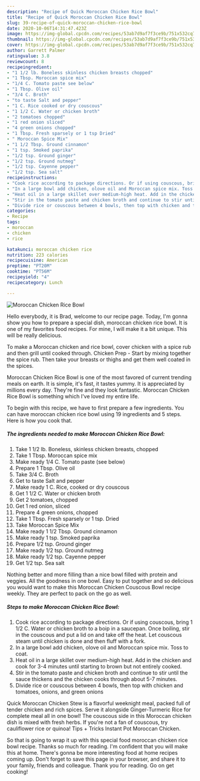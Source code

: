 ```yaml
---
description: "Recipe of Quick Moroccan Chicken Rice Bowl"
title: "Recipe of Quick Moroccan Chicken Rice Bowl"
slug: 39-recipe-of-quick-moroccan-chicken-rice-bowl
date: 2020-10-06T14:31:47.423Z
image: https://img-global.cpcdn.com/recipes/53ab7d9af7f3ce9b/751x532cq70/moroccan-chicken-rice-bowl-recipe-main-photo.jpg
thumbnail: https://img-global.cpcdn.com/recipes/53ab7d9af7f3ce9b/751x532cq70/moroccan-chicken-rice-bowl-recipe-main-photo.jpg
cover: https://img-global.cpcdn.com/recipes/53ab7d9af7f3ce9b/751x532cq70/moroccan-chicken-rice-bowl-recipe-main-photo.jpg
author: Garrett Palmer
ratingvalue: 3.8
reviewcount: 8
recipeingredient:
- "1 1/2 lb. Boneless skinless chicken breasts chopped"
- "1 Tbsp. Moroccan spice mix"
- "1/4 C. Tomato paste see below"
- "1 Tbsp. Olive oil"
- "3/4 C. Broth"
- "to taste Salt and pepper"
- "1 C. Rice cooked or dry couscous"
- "1 1/2 C. Water or chicken broth"
- "2 tomatoes chopped"
- "1 red onion sliced"
- "4 green onions chopped"
- "1 Tbsp. Fresh sparsely or 1 tsp Dried"
- " Moroccan Spice Mix"
- "1 1/2 Tbsp. Ground cinnamon"
- "1 tsp. Smoked paprika"
- "1/2 tsp. Ground ginger"
- "1/2 tsp. Ground nutmeg"
- "1/2 tsp. Cayenne pepper"
- "1/2 tsp. Sea salt"
recipeinstructions:
- "Cook rice according to package directions. Or if using couscous, bring 1 1/2 C. Water or chicken broth to a boip in a saucepan. Once boiling, stir in the couscous and put a lid on and take off the heat. Let couscous steam until chicken is done and then fluff with a fork."
- "In a large bowl add chicken, olove oil and Moroccan spice mix. Toss to coat."
- "Heat oil in a large skillet over medium-high heat. Add in the chicken and cook for 3-4 minutes until starting to brown but not entirely cooked."
- "Stir in the tomato paste and chicken broth and continue to stir until the sauce thickens and the chicken cooks through about 5-7 minutes."
- "Divide rice or couscous between 4 bowls, then top with chicken and tomatoes, onions, and green onions"
categories:
- Recipe
tags:
- moroccan
- chicken
- rice

katakunci: moroccan chicken rice 
nutrition: 223 calories
recipecuisine: American
preptime: "PT20M"
cooktime: "PT56M"
recipeyield: "4"
recipecategory: Lunch

---
```



![Moroccan Chicken Rice Bowl](https://img-global.cpcdn.com/recipes/53ab7d9af7f3ce9b/751x532cq70/moroccan-chicken-rice-bowl-recipe-main-photo.jpg)

Hello everybody, it is Brad, welcome to our recipe page. Today, I'm gonna show you how to prepare a special dish, moroccan chicken rice bowl. It is one of my favorites food recipes. For mine, I will make it a bit unique. This will be really delicious.

To make a Moroccan chicken and rice bowl, cover chicken with a spice rub and then grill until cooked through. Chicken Prep - Start by mixing together the spice rub. Then take your breasts or thighs and get them well coated in the spices.

Moroccan Chicken Rice Bowl is one of the most favored of current trending meals on earth. It is simple, it's fast, it tastes yummy. It is appreciated by millions every day. They're fine and they look fantastic. Moroccan Chicken Rice Bowl is something which I've loved my entire life.


To begin with this recipe, we have to first prepare a few ingredients. You can have moroccan chicken rice bowl using 19 ingredients and 5 steps. Here is how you cook that.

<!--inarticleads1-->

##### The ingredients needed to make Moroccan Chicken Rice Bowl:

1. Take 1 1/2 lb. Boneless, skinless chicken breasts, chopped
1. Take 1 Tbsp. Moroccan spice mix
1. Make ready 1/4 C. Tomato paste (see below)
1. Prepare 1 Tbsp. Olive oil
1. Take 3/4 C. Broth
1. Get to taste Salt and pepper
1. Make ready 1 C. Rice, cooked or dry couscous
1. Get 1 1/2 C. Water or chicken broth
1. Get 2 tomatoes, chopped
1. Get 1 red onion, sliced
1. Prepare 4 green onions, chopped
1. Take 1 Tbsp. Fresh sparsely or 1 tsp. Dried
1. Take  Moroccan Spice Mix
1. Make ready 1 1/2 Tbsp. Ground cinnamon
1. Make ready 1 tsp. Smoked paprika
1. Prepare 1/2 tsp. Ground ginger
1. Make ready 1/2 tsp. Ground nutmeg
1. Make ready 1/2 tsp. Cayenne pepper
1. Get 1/2 tsp. Sea salt


Nothing better and more filling than a nice bowl filled with protein and veggies. All the goodness in one bowl. Easy to put together and so delicious you would want to make this Moroccan Chicken Couscous Bowl recipe weekly. They are perfect to pack on the go as well. 

<!--inarticleads2-->

##### Steps to make Moroccan Chicken Rice Bowl:

1. Cook rice according to package directions. Or if using couscous, bring 1 1/2 C. Water or chicken broth to a boip in a saucepan. Once boiling, stir in the couscous and put a lid on and take off the heat. Let couscous steam until chicken is done and then fluff with a fork.
1. In a large bowl add chicken, olove oil and Moroccan spice mix. Toss to coat.
1. Heat oil in a large skillet over medium-high heat. Add in the chicken and cook for 3-4 minutes until starting to brown but not entirely cooked.
1. Stir in the tomato paste and chicken broth and continue to stir until the sauce thickens and the chicken cooks through about 5-7 minutes.
1. Divide rice or couscous between 4 bowls, then top with chicken and tomatoes, onions, and green onions


Quick Moroccan Chicken Stew is a flavorful weeknight meal, packed full of tender chicken and rich spices. Serve it alongside Ginger-Turmeric Rice for complete meal all in one bowl! The couscous side in this Moroccan chicken dish is mixed with fresh herbs. If you&#39;re not a fan of couscous, try cauliflower rice or quinoa! Tips + Tricks Instant Pot Moroccan Chicken. 

So that is going to wrap it up with this special food moroccan chicken rice bowl recipe. Thanks so much for reading. I'm confident that you will make this at home. There's gonna be more interesting food at home recipes coming up. Don't forget to save this page in your browser, and share it to your family, friends and colleague. Thank you for reading. Go on get cooking!
